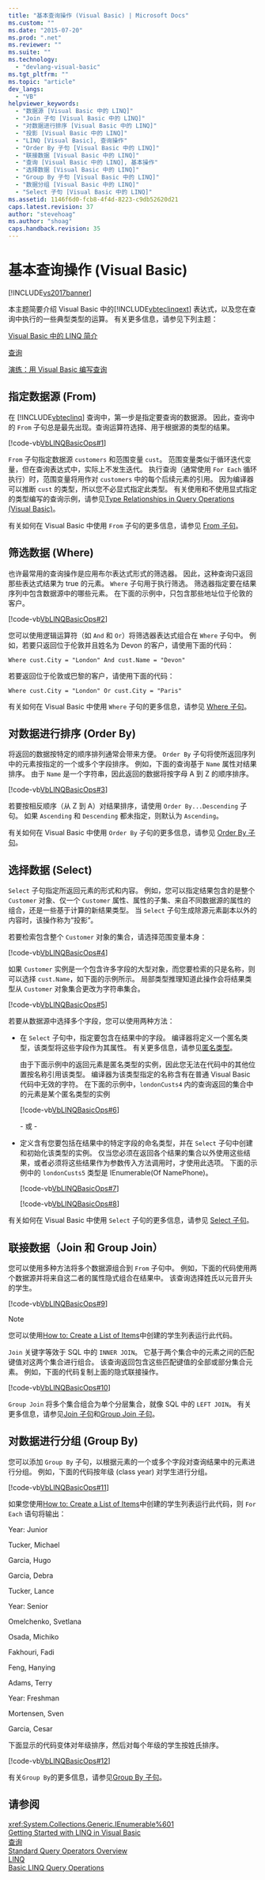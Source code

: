 ```yaml
---
title: "基本查询操作 (Visual Basic) | Microsoft Docs"
ms.custom: ""
ms.date: "2015-07-20"
ms.prod: ".net"
ms.reviewer: ""
ms.suite: ""
ms.technology: 
  - "devlang-visual-basic"
ms.tgt_pltfrm: ""
ms.topic: "article"
dev_langs: 
  - "VB"
helpviewer_keywords: 
  - "数据源 [Visual Basic 中的 LINQ]"
  - "Join 子句 [Visual Basic 中的 LINQ]"
  - "对数据进行排序 [Visual Basic 中的 LINQ]"
  - "投影 [Visual Basic 中的 LINQ]"
  - "LINQ [Visual Basic], 查询操作"
  - "Order By 子句 [Visual Basic 中的 LINQ]"
  - "联接数据 [Visual Basic 中的 LINQ]"
  - "查询 [Visual Basic 中的 LINQ], 基本操作"
  - "选择数据 [Visual Basic 中的 LINQ]"
  - "Group By 子句 [Visual Basic 中的 LINQ]"
  - "数据分组 [Visual Basic 中的 LINQ]"
  - "Select 子句 [Visual Basic 中的 LINQ]"
ms.assetid: 1146f6d0-fcb8-4f4d-8223-c9db52620d21
caps.latest.revision: 37
author: "stevehoag"
ms.author: "shoag"
caps.handback.revision: 35
---
```

# 基本查询操作 (Visual Basic)
[!INCLUDE[vs2017banner](../../../../visual-basic/includes/vs2017banner.md)]

本主题简要介绍 Visual Basic 中的[!INCLUDE[vbteclinqext](../../../../csharp/getting-started/includes/vbteclinqext-md.md)] 表达式，以及您在查询中执行的一些典型类型的运算。  有关更多信息，请参见下列主题：  
  
 [Visual Basic 中的 LINQ 简介](../../../../visual-basic/programming-guide/language-features/linq/introduction-to-linq.md)  
  
 [查询](../../../../visual-basic/language-reference/queries/queries.md)  
  
 [演练：用 Visual Basic 编写查询](../../../../visual-basic/programming-guide/concepts/linq/walkthrough-writing-queries.md)  
  
## 指定数据源 \(From\)  
 在 [!INCLUDE[vbteclinq](../../../../csharp/includes/vbteclinq-md.md)] 查询中，第一步是指定要查询的数据源。  因此，查询中的 `From` 子句总是最先出现。查询运算符选择、用于根据源的类型的结果。  
  
 [!code-vb[VbLINQBasicOps#1](../../../../visual-basic/programming-guide/concepts/linq/codesnippet/visualbasic/basic-query-operations_1.vb)]  
  
 `From` 子句指定数据源 `customers` 和范围变量 `cust`。  范围变量类似于循环迭代变量，但在查询表达式中，实际上不发生迭代。  执行查询（通常使用 `For Each` 循环执行）时，范围变量将用作对 `customers` 中的每个后续元素的引用。  因为编译器可以推断 `cust` 的类型，所以您不必显式指定此类型。  有关使用和不使用显式指定的类型编写的查询示例，请参见[Type Relationships in Query Operations \(Visual Basic\)](../../../../visual-basic/programming-guide/concepts/linq/type-relationships-in-query-operations.md)。  
  
 有关如何在 Visual Basic 中使用 `From` 子句的更多信息，请参见 [From 子句](../../../../visual-basic/language-reference/queries/from-clause.md)。  
  
## 筛选数据 \(Where\)  
 也许最常用的查询操作是应用布尔表达式形式的筛选器。  因此，这种查询只返回那些表达式结果为 true 的元素。  `Where` 子句用于执行筛选。  筛选器指定要在结果序列中包含数据源中的哪些元素。  在下面的示例中，只包含那些地址位于伦敦的客户。  
  
 [!code-vb[VbLINQBasicOps#2](../../../../visual-basic/programming-guide/concepts/linq/codesnippet/visualbasic/basic-query-operations_2.vb)]  
  
 您可以使用逻辑运算符（如 `And` 和 `Or`）将筛选器表达式组合在 `Where` 子句中。  例如，若要只返回位于伦敦并且姓名为 Devon 的客户，请使用下面的代码：  
  
```vb#  
Where cust.City = "London" And cust.Name = "Devon"   
```  
  
 若要返回位于伦敦或巴黎的客户，请使用下面的代码：  
  
```vb#  
Where cust.City = "London" Or cust.City = "Paris"   
```  
  
 有关如何在 Visual Basic 中使用 `Where` 子句的更多信息，请参见 [Where 子句](../../../../visual-basic/language-reference/queries/where-clause.md)。  
  
## 对数据进行排序 \(Order By\)  
 将返回的数据按特定的顺序排列通常会带来方便。  `Order By` 子句将使所返回序列中的元素按指定的一个或多个字段排序。  例如，下面的查询基于 `Name` 属性对结果排序。  由于 `Name` 是一个字符串，因此返回的数据将按字母 A 到 Z 的顺序排序。  
  
 [!code-vb[VbLINQBasicOps#3](../../../../visual-basic/programming-guide/concepts/linq/codesnippet/visualbasic/basic-query-operations_3.vb)]  
  
 若要按相反顺序（从 Z 到 A）对结果排序，请使用 `Order By...Descending` 子句。  如果 `Ascending` 和 `Descending` 都未指定，则默认为 `Ascending`。  
  
 有关如何在 Visual Basic 中使用 `Order By` 子句的更多信息，请参见 [Order By 子句](../../../../visual-basic/language-reference/queries/order-by-clause.md)。  
  
## 选择数据 \(Select\)  
 `Select` 子句指定所返回元素的形式和内容。  例如，您可以指定结果包含的是整个 `Customer` 对象、仅一个 `Customer` 属性、属性的子集、来自不同数据源的属性的组合，还是一些基于计算的新结果类型。  当 `Select` 子句生成除源元素副本以外的内容时，该操作称为“投影”。  
  
 若要检索包含整个 `Customer` 对象的集合，请选择范围变量本身：  
  
 [!code-vb[VbLINQBasicOps#4](../../../../visual-basic/programming-guide/concepts/linq/codesnippet/visualbasic/basic-query-operations_4.vb)]  
  
 如果 `Customer` 实例是一个包含许多字段的大型对象，而您要检索的只是名称，则可以选择 `cust.Name`，如下面的示例所示。  局部类型推理知道此操作会将结果类型从 `Customer` 对象集合更改为字符串集合。  
  
 [!code-vb[VbLINQBasicOps#5](../../../../visual-basic/programming-guide/concepts/linq/codesnippet/visualbasic/basic-query-operations_5.vb)]  
  
 若要从数据源中选择多个字段，您可以使用两种方法：  
  
-   在 `Select` 子句中，指定要包含在结果中的字段。  编译器将定义一个匿名类型，该类型将这些字段作为其属性。  有关更多信息，请参见[匿名类型](../../../../visual-basic/programming-guide/language-features/objects-and-classes/anonymous-types.md)。  
  
     由于下面示例中的返回元素是匿名类型的实例，因此您无法在代码中的其他位置按名称引用该类型。  编译器为该类型指定的名称含有在普通 Visual Basic 代码中无效的字符。  在下面的示例中，`londonCusts4` 内的查询返回的集合中的元素是某个匿名类型的实例  
  
     [!code-vb[VbLINQBasicOps#6](../../../../visual-basic/programming-guide/concepts/linq/codesnippet/visualbasic/basic-query-operations_6.vb)]  
  
     \- 或 \-  
  
-   定义含有您要包括在结果中的特定字段的命名类型，并在 `Select` 子句中创建和初始化该类型的实例。  仅当您必须在返回各个结果的集合以外使用这些结果，或者必须将这些结果作为参数传入方法调用时，才使用此选项。  下面的示例中的 `londonCusts5` 类型是 IEnumerable\(Of NamePhone\)。  
  
     [!code-vb[VbLINQBasicOps#7](../../../../visual-basic/programming-guide/concepts/linq/codesnippet/visualbasic/basic-query-operations_7.vb)]  
  
     [!code-vb[VbLINQBasicOps#8](../../../../visual-basic/programming-guide/concepts/linq/codesnippet/visualbasic/basic-query-operations_8.vb)]  
  
 有关如何在 Visual Basic 中使用 `Select` 子句的更多信息，请参见 [Select 子句](../../../../visual-basic/language-reference/queries/select-clause.md)。  
  
## 联接数据（Join 和 Group Join）  
 您可以使用多种方法将多个数据源组合到 `From` 子句中。  例如，下面的代码使用两个数据源并将来自这二者的属性隐式组合在结果中。  该查询选择姓氏以元音开头的学生。  
  
 [!code-vb[VbLINQBasicOps#9](../../../../visual-basic/programming-guide/concepts/linq/codesnippet/visualbasic/basic-query-operations_9.vb)]  
  
> [!NOTE]
>  您可以使用[How to: Create a List of Items](../../../../visual-basic/programming-guide/concepts/linq/how-to-create-a-list-of-items.md)中创建的学生列表运行此代码。  
  
 `Join` 关键字等效于 SQL 中的 `INNER JOIN`。  它基于两个集合中的元素之间的匹配键值对这两个集合进行组合。  该查询返回包含这些匹配键值的全部或部分集合元素。  例如，下面的代码复制上面的隐式联接操作。  
  
 [!code-vb[VbLINQBasicOps#10](../../../../visual-basic/programming-guide/concepts/linq/codesnippet/visualbasic/basic-query-operations_10.vb)]  
  
 `Group Join` 将多个集合组合为单个分层集合，就像 SQL 中的 `LEFT JOIN`。  有关更多信息，请参见[Join 子句](../../../../visual-basic/language-reference/queries/join-clause.md)和[Group Join 子句](../../../../visual-basic/language-reference/queries/group-join-clause.md)。  
  
## 对数据进行分组 \(Group By\)  
 您可以添加 `Group By` 子句，以根据元素的一个或多个字段对查询结果中的元素进行分组。  例如，下面的代码按年级 \(class year\) 对学生进行分组。  
  
 [!code-vb[VbLINQBasicOps#11](../../../../visual-basic/programming-guide/concepts/linq/codesnippet/visualbasic/basic-query-operations_11.vb)]  
  
 如果您使用[How to: Create a List of Items](../../../../visual-basic/programming-guide/concepts/linq/how-to-create-a-list-of-items.md)中创建的学生列表运行此代码，则 `For Each` 语句将输出：  
  
 Year: Junior  
  
 Tucker, Michael  
  
 Garcia, Hugo  
  
 Garcia, Debra  
  
 Tucker, Lance  
  
 Year: Senior  
  
 Omelchenko, Svetlana  
  
 Osada, Michiko  
  
 Fakhouri, Fadi  
  
 Feng, Hanying  
  
 Adams, Terry  
  
 Year: Freshman  
  
 Mortensen, Sven  
  
 Garcia, Cesar  
  
 下面显示的代码变体对年级排序，然后对每个年级的学生按姓氏排序。  
  
 [!code-vb[VbLINQBasicOps#12](../../../../visual-basic/programming-guide/concepts/linq/codesnippet/visualbasic/basic-query-operations_12.vb)]  
  
 有关`Group By`的更多信息，请参见[Group By 子句](../../../../visual-basic/language-reference/queries/group-by-clause.md)。  
  
## 请参阅  
 <xref:System.Collections.Generic.IEnumerable%601>   
 [Getting Started with LINQ in Visual Basic](../../../../visual-basic/programming-guide/concepts/linq/getting-started-with-linq.md)   
 [查询](../../../../visual-basic/language-reference/queries/queries.md)   
 [Standard Query Operators Overview](../../../../visual-basic/programming-guide/concepts/linq/standard-query-operators-overview.md)   
 [LINQ](../../../../visual-basic/programming-guide/language-features/linq/index.md)   
 [Basic LINQ Query Operations](../../../../csharp/programming-guide/concepts/linq/basic-linq-query-operations.md)